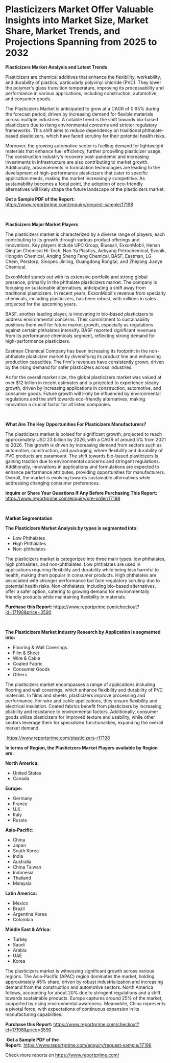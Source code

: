 <p><h1>Plasticizers Market Offer Valuable Insights into Market Size, Market Share, Market Trends, and Projections Spanning from 2025 to 2032</h1></p><p><strong>Plasticizers Market Analysis and Latest Trends</strong></p>
<p><p>Plasticizers are chemical additives that enhance the flexibility, workability, and durability of plastics, particularly polyvinyl chloride (PVC). They lower the polymer's glass transition temperature, improving its processability and performance in various applications, including construction, automotive, and consumer goods.</p><p>The Plasticizers Market is anticipated to grow at a CAGR of 0.95% during the forecast period, driven by increasing demand for flexible materials across multiple industries. A notable trend is the shift towards bio-based plasticizers due to rising environmental concerns and stricter regulatory frameworks. This shift aims to reduce dependency on traditional phthalate-based plasticizers, which have faced scrutiny for their potential health risks.</p><p>Moreover, the growing automotive sector is fuelling demand for lightweight materials that enhance fuel efficiency, further propelling plasticizer usage. The construction industry's recovery post-pandemic and increasing investments in infrastructure are also contributing to market growth. Additionally, advancements in formulation technologies are leading to the development of high-performance plasticizers that cater to specific application needs, making the market increasingly competitive. As sustainability becomes a focal point, the adoption of eco-friendly alternatives will likely shape the future landscape of the plasticizers market.</p></p>
<p><strong>Get a Sample PDF of the Report:&nbsp;</strong> <a href="https://www.reportprime.com/enquiry/request-sample/17198?utm_campaign=2953&utm_medium=2&utm_source=Github&utm_content=ia&utm_term=24032025&utm_id=plasticizers">https://www.reportprime.com/enquiry/request-sample/17198</a></p>
<p>&nbsp;</p>
<p><strong>Plasticizers Major Market Players</strong></p>
<p><p>The plasticizers market is characterized by a diverse range of players, each contributing to its growth through various product offerings and innovations. Key players include UPC Group, Bluesail, ExxonMobil, Henan Qing'an Chemical Hi-Tech, Nan Ya Plastics, Aekyung Petrochemical, Evonik, Hongxin Chemical, Anqing Sheng Feng Chemical, BASF, Eastman, LG Chem, Perstorp, Sinopec Jinling, Guangdong Rongtai, and Zhejiang Jianye Chemical. </p><p>ExxonMobil stands out with its extensive portfolio and strong global presence, primarily in the phthalate plasticizers market. The company is focusing on sustainable alternatives, anticipating a shift away from traditional plasticizers. In recent years, ExxonMobil's revenue from specialty chemicals, including plasticizers, has been robust, with millions in sales projected for the upcoming years.</p><p>BASF, another leading player, is innovating in bio-based plasticizers to address environmental concerns. Their commitment to sustainability positions them well for future market growth, especially as regulations against certain phthalates intensify. BASF reported significant revenues from its performance chemicals segment, reflecting strong demand for high-performance plasticizers.</p><p>Eastman Chemical Company has been increasing its footprint in the non-phthalate plasticizer market by diversifying its product line and enhancing production capacities. The firm's revenues have consistently grown, driven by the rising demand for safer plasticizers across industries.</p><p>As for the overall market size, the global plasticizers market was valued at over $12 billion in recent estimates and is projected to experience steady growth, driven by increasing applications in construction, automotive, and consumer goods. Future growth will likely be influenced by environmental regulations and the shift towards eco-friendly alternatives, making innovation a crucial factor for all listed companies.</p></p>
<p>&nbsp;</p>
<p><strong>What Are The Key Opportunities For Plasticizers Manufacturers?</strong></p>
<p><p>The plasticizers market is poised for significant growth, projected to reach approximately USD 23 billion by 2026, with a CAGR of around 5% from 2021 to 2026. This growth is driven by increasing demand from sectors such as automotive, construction, and packaging, where flexibility and durability of PVC products are paramount. The shift towards bio-based plasticizers is gaining traction due to environmental concerns and stringent regulations. Additionally, innovations in applications and formulations are expected to enhance performance attributes, providing opportunities for manufacturers. Overall, the market is evolving towards sustainable alternatives while addressing changing consumer preferences.</p></p>
<p><strong>Inquire or Share Your Questions If Any Before Purchasing This Report:</strong> <a href="https://www.reportprime.com/enquiry/pre-order/17198?utm_campaign=2953&utm_medium=2&utm_source=Github&utm_content=ia&utm_term=24032025&utm_id=plasticizers">https://www.reportprime.com/enquiry/pre-order/17198</a></p>
<p>&nbsp;</p>
<p><strong>Market Segmentation</strong></p>
<p><strong>The Plasticizers Market Analysis by types is segmented into:</strong></p>
<p><ul><li>Low Phthalates</li><li>High Phthalates</li><li>Non-phthalates</li></ul></p>
<p><p>The plasticizers market is categorized into three main types: low phthalates, high phthalates, and non-phthalates. Low phthalates are used in applications requiring flexibility and durability while being less harmful to health, making them popular in consumer products. High phthalates are associated with stronger performance but face regulatory scrutiny due to potential health risks. Non-phthalates, including bio-based alternatives, offer a safer option, catering to growing demand for environmentally friendly products while maintaining flexibility in materials.</p></p>
<p><strong>Purchase this Report:&nbsp;</strong><a href="https://www.reportprime.com/checkout?id=17198&price=3590&utm_campaign=2953&utm_medium=2&utm_source=Github&utm_content=ia&utm_term=24032025&utm_id=plasticizers">https://www.reportprime.com/checkout?id=17198&price=3590</a></p>
<p>&nbsp;</p>
<p><strong>The Plasticizers Market Industry Research by Application is segmented into:</strong></p>
<p><ul><li>Flooring & Wall Coverings</li><li>Film & Sheet</li><li>Wire & Cable</li><li>Coated Fabric</li><li>Consumer Goods</li><li>Others</li></ul></p>
<p><p>The plasticizers market encompasses a range of applications including flooring and wall coverings, which enhance flexibility and durability of PVC materials. In films and sheets, plasticizers improve processing and performance. For wire and cable applications, they ensure flexibility and electrical insulation. Coated fabrics benefit from plasticizers by increasing pliability and resistance to environmental factors. Additionally, consumer goods utilize plasticizers for improved texture and usability, while other sectors leverage them for specialized functionalities, expanding the overall market demand.</p></p>
<p><a href="https://www.reportprime.com/plasticizers-r17198?utm_campaign=2953&utm_medium=2&utm_source=Github&utm_content=ia&utm_term=24032025&utm_id=plasticizers">&nbsp;https://www.reportprime.com/plasticizers-r17198</a></p>
<p><strong>In terms of Region, the Plasticizers Market Players available by Region are:</strong></p>
<p>
    <p> <strong> North America: </strong>
        <ul>
            <li>United States</li>
            <li>Canada</li>
        </ul>
        </p> 
    <p> <strong> Europe: </strong>
        <ul>
            <li>Germany</li>
            <li>France</li>
            <li>U.K.</li>
            <li>Italy</li>
            <li>Russia</li>
        </ul>
        </p> 
    <p> <strong> Asia-Pacific: </strong>
        <ul>
            <li>China</li>
            <li>Japan</li>
            <li>South Korea</li>
            <li>India</li>
            <li>Australia</li>
            <li>China Taiwan</li>
            <li>Indonesia</li>
            <li>Thailand</li>
            <li>Malaysia</li>
        </ul>
        </p> 
    <p> <strong> Latin America: </strong>
        <ul>
            <li>Mexico</li>
            <li>Brazil</li>
            <li>Argentina Korea</li>
            <li>Colombia</li>
        </ul>
        </p> 
    <p> <strong> Middle East & Africa: </strong>
        <ul>
            <li>Turkey</li>
            <li>Saudi</li>
            <li>Arabia</li>
            <li>UAE</li>
            <li>Korea</li>
        </ul>
    </p>
    </p>
<p><p>The plasticizers market is witnessing significant growth across various regions. The Asia-Pacific (APAC) region dominates the market, holding approximately 45% share, driven by robust industrialization and increasing demand from the construction and automotive sectors. North America follows, accounting for about 20% due to stringent regulations and a shift towards sustainable products. Europe captures around 25% of the market, supported by rising environmental awareness. Meanwhile, China represents a pivotal force, with expectations of continuous expansion in its manufacturing capabilities.</p></p>
<p><strong>Purchase this Report: </strong><a href="https://www.reportprime.com/checkout?id=17198&price=3590&utm_campaign=2953&utm_medium=2&utm_source=Github&utm_content=ia&utm_term=24032025&utm_id=plasticizers">https://www.reportprime.com/checkout?id=17198&price=3590</a></p>
<p>&nbsp;<strong>Get a Sample PDF of the Report:&nbsp;&nbsp;</strong><a href="https://www.reportprime.com/enquiry/request-sample/17198?utm_campaign=2953&utm_medium=2&utm_source=Github&utm_content=ia&utm_term=24032025&utm_id=plasticizers">https://www.reportprime.com/enquiry/request-sample/17198</a></p>
<p><strong></strong></p>
<p>Check more reports on <a href="https://www.reportprime.com/?utm_campaign=2953&utm_medium=2&utm_source=Github&utm_content=ia&utm_term=24032025&utm_id=plasticizers">https://www.reportprime.com/</a></p>